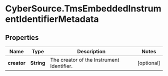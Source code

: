 # CyberSource.TmsEmbeddedInstrumentIdentifierMetadata

## Properties
Name | Type | Description | Notes
------------ | ------------- | ------------- | -------------
**creator** | **String** | The creator of the Instrument Identifier. | [optional] 


